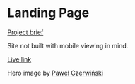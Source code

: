 # Landing Page

[Project brief](https://www.theodinproject.com/lessons/foundations-landing-page) 

Site not built with mobile viewing in mind. 

[Live link](https://piotrnajda3000.github.io/landing-page/)

Hero image by [Paweł Czerwiński](https://unsplash.com/@pawel_czerwinski)
